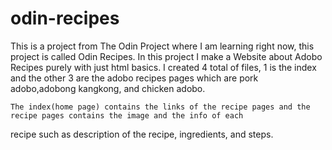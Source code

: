 # odin-recipes
   This is a project from The Odin Project where I am learning right now, this project is called Odin Recipes. In this project I 
make a Website about Adobo Recipes purely with just html basics. I created 4 total of files, 1 is the index and the other 3 are 
the adobo recipes pages which are pork adobo,adobong kangkong, and chicken adobo. 
    
    The index(home page) contains the links of the recipe pages and the recipe pages contains the image and the info of each 
recipe such as description of the recipe, ingredients, and steps.